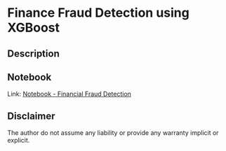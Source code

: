 # Finance Fraud Detection using XGBoost

## Description




## Notebook

Link: [Notebook - Financial Fraud Detection](https://github.com/germa89/Finalcial_Fraud_Detection/blob/master/Finance_Fraud_Detection_using_Gradient_Decision_Boosted.ipynb)



## Disclaimer

The author do not assume any liability or provide any warranty implicit or explicit.
